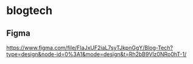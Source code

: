 # blogtech

## Figma
<https://www.figma.com/file/FIaJxUF2iaL7syTJkpnGgY/Blog-Tech?type=design&node-id=0%3A1&mode=design&t=Rh2bB9Vlz0NRo0hT-1/>
